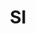 ---
post_id:    2018-SI
title:      SI
images:
  - ext:    00.jpg
    width:  2400
    height: 1802
    meta:   Mt. Triglav
  - ext:    01.jpg
    width:  1802
    height: 2400
    meta:   Mt. Triglav
tags:
  - Europe
---